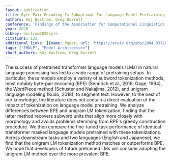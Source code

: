 ```yaml
---
layout: publication
title: Byte Pair Encoding Is Suboptimal For Language Model Pretraining
authors: Kaj Bostrom, Greg Durrett
conference: 'Findings of the Association for Computational Linguistics: EMNLP 2020'
year: 2020
bibkey: bostrom2020byte
citations: 131
additional_links: [{name: Paper, url: 'https://arxiv.org/abs/2004.03720'}]
tags: ["EMNLP", "Model Architecture"]
short_authors: Kaj Bostrom, Greg Durrett
---
```

The success of pretrained transformer language models (LMs) in natural
language processing has led to a wide range of pretraining setups. In
particular, these models employ a variety of subword tokenization methods, most
notably byte-pair encoding (BPE) (Sennrich et al., 2016; Gage, 1994), the
WordPiece method (Schuster and Nakajima, 2012), and unigram language modeling
(Kudo, 2018), to segment text. However, to the best of our knowledge, the
literature does not contain a direct evaluation of the impact of tokenization
on language model pretraining. We analyze differences between BPE and unigram
LM tokenization, finding that the latter method recovers subword units that
align more closely with morphology and avoids problems stemming from BPE's
greedy construction procedure. We then compare the fine-tuned task performance
of identical transformer masked language models pretrained with these
tokenizations. Across downstream tasks and two languages (English and
Japanese), we find that the unigram LM tokenization method matches or
outperforms BPE. We hope that developers of future pretrained LMs will consider
adopting the unigram LM method over the more prevalent BPE.